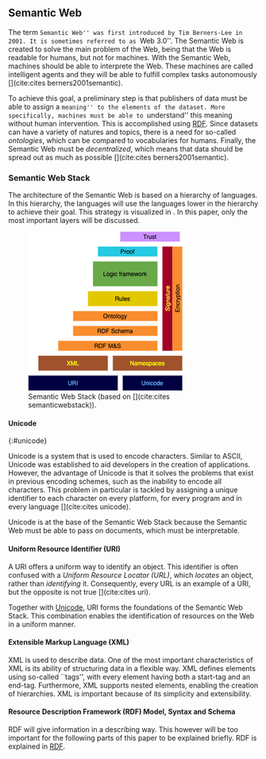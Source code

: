 ## Semantic Web
The term ``Semantic Web'' was first introduced by Tim Berners-Lee in 2001. It is sometimes referred to as ``Web 3.0''. The Semantic Web is created to solve the main problem of the Web, being that the Web is readable for humans, but not for machines. With the Semantic Web, machines should be able to interprete the Web. These machines are called intelligent agents and they will be able to fulfill complex tasks autonomously [](cite:cites berners2001semantic). 

To achieve this goal, a preliminary step is that publishers of data must be able to assign a ``meaning'' to the elements of the dataset. More specifically, machines must be able to ``understand'' this meaning without human intervention. This is accomplished using [RDF](#formatting-RDF). Since datasets can have a variety of natures and topics, there is a need for so-called *ontologies*, which can be compared to vocabularies for humans. Finally, the Semantic Web must be *decentralized*,  which means that data should be spread out as much as possible [](cite:cites berners2001semantic). 

### Semantic Web Stack

The architecture of the Semantic Web is based on a hierarchy of languages. In this hierarchy, the languages will use the languages lower in the hierarchy to achieve their goal. This strategy is visualized in [](#semanticstack). In this paper, only the most important layers will be discussed.

<figure id="semanticstack">
<img src="images/Semantic-Web-Stack.png" alt="[Semantic Web Stack]">
<figcaption markdown="block">
Semantic Web Stack (based on [](cite:cites semanticwebstack)).
</figcaption>
</figure>

#### Unicode
{:#unicode}

Unicode is a system that is used to encode characters. Similar to ASCII, Unicode was established to aid developers in the creation of applications. However, the advantage of Unicode is that it solves the problems that exist in previous encoding schemes, such as the inability to encode all characters. This problem in particular is tackled by assigning a unique identifier to each character on every platform, for every program and in every language [](cite:cites unicode).

Unicode is at the base of the Semantic Web Stack because the Semantic Web must be able to pass on documents, which must be interpretable.

#### Uniform Resource Identifier (URI)

A URI offers a uniform way to identify an object. This identifier is often confused with a *Uniform Resource Locator (URL)*, which *locates* an object, rather than *identifying* it. Consequently, every URL is an example of a URI, but the opposite is not true [](cite:cites uri).

Together with [Unicode](#unicode), URI forms the foundations of the Semantic Web Stack. This combination enables the identification of resources on the Web in a uniform manner.

#### Extensible Markup Language (XML)

XML is used to describe data. One of the most important characteristics of XML is its ability of structuring data in a flexible way. XML defines elements using so-called ``tags'', with every element having both a start-tag and an end-tag. Furthermore, XML supports nested elements, enabling the creation of hierarchies. XML is important because of its simplicity and extensibility.

#### Resource Description Framework (RDF) Model, Syntax and Schema

RDF will give information in a describing way. This however will be too important for the following parts of this paper to be explained briefly. RDF is explained in [RDF](#formatting-RDF).
